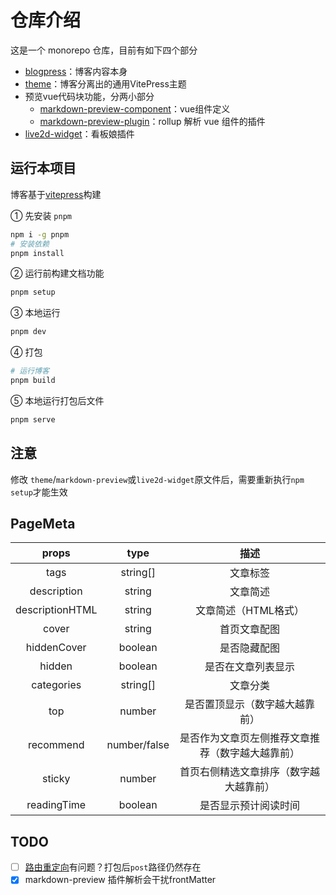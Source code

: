 # 仓库介绍

这是一个 monorepo 仓库，目前有如下四个部分

* [blogpress](./packages/blogpress/)：博客内容本身
* [theme](./packages/theme/)：博客分离出的通用VitePress主题
* 预览vue代码块功能，分两小部分
  * [markdown-preview-component](./packages/markdownPreviewComponent/)：vue组件定义
  * [markdown-preview-plugin](./packages/markdownPreviewPlugin/)：rollup 解析 vue 组件的插件
* [live2d-widget](./packages/live2dWidght/)：看板娘插件

## 运行本项目

博客基于[vitepress](https://vitepress.vuejs.org/)构建

① 先安装 `pnpm`

```sh
npm i -g pnpm
# 安装依赖
pnpm install
```

② 运行前构建文档功能

```sh
pnpm setup
```

③ 本地运行

```sh
pnpm dev
```

④ 打包

```sh
# 运行博客
pnpm build
```

⑤ 本地运行打包后文件

```sh
pnpm serve
```

## 注意

修改 `theme`/`markdown-preview`或`live2d-widget`原文件后，需要重新执行`npm setup`才能生效

## PageMeta

|      props      |     type     |                       描述                       |
| :-------------: | :----------: | :----------------------------------------------: |
|      tags       |   string[]   |                     文章标签                     |
|   description   |    string    |                     文章简述                     |
| descriptionHTML |    string    |               文章简述（HTML格式）               |
|      cover      |    string    |                   首页文章配图                   |
|   hiddenCover   |   boolean    |                   是否隐藏配图                   |
|     hidden      |   boolean    |                是否在文章列表显示                |
|   categories    |   string[]   |                     文章分类                     |
|       top       |    number    |          是否置顶显示（数字越大越靠前）          |
|    recommend    | number/false | 是否作为文章页左侧推荐文章推荐（数字越大越靠前） |
|     sticky      |    number    |      首页右侧精选文章排序（数字越大越靠前）      |
|   readingTime   |   boolean    |               是否显示预计阅读时间               |

## TODO

* [ ] [路由重定向](https://vitepress.dev/guide/routing#route-rewrites)有问题？打包后`post`路径仍然存在
* [x] markdown-preview 插件解析会干扰frontMatter
